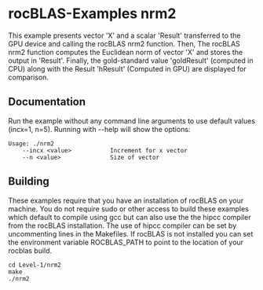 # rocBLAS-Examples nrm2
This example presents vector 'X' and a scalar 'Result' transferred to the GPU device and calling the rocBLAS nrm2 function. Then, The rocBLAS nrm2 function computes the Euclidean norm of vector 'X' and stores the output in 'Result'. Finally, the gold-standard value 'goldResult' (computed in CPU) along with the Result 'hResult' (Computed in GPU) are displayed for comparison.

## Documentation
Run the example without any command line arguments to use default values (incx=1, n=5).
Running with --help will show the options:

    Usage: ./nrm2
        --incx <value>           Increment for x vector
        --n <value>              Size of vector
        
## Building
These examples require that you have an installation of rocBLAS on your machine. You do not require sudo or other access to build these examples which default to compile using gcc but can also use the the hipcc compiler from the rocBLAS installation. The use of hipcc compiler can be set by uncommenting lines in the Makefiles. If rocBLAS is not installed you can set the environment variable ROCBLAS_PATH to point to the location of your rocblas build. 

    cd Level-1/nrm2
    make
    ./nrm2